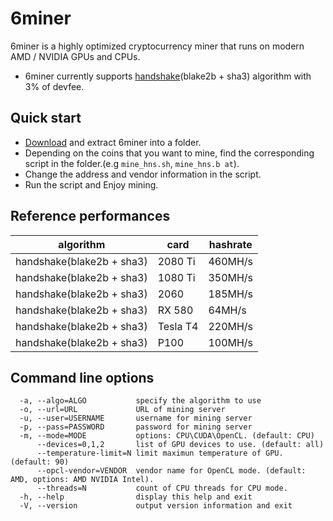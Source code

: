 # 6miner

6miner is a highly optimized cryptocurrency miner that runs on modern AMD / NVIDIA GPUs and CPUs. 
* 6miner currently supports [handshake](https://handshake.org/)(blake2b + sha3) algorithm with 3% of devfee.

## Quick start
* [Download](https://github.com/6block/6miner/releases/latest) and extract 6miner into a folder.
* Depending on the coins that you want to mine, find the corresponding script in the folder.(e.g `mine_hns.sh`, `mine_hns.b at`).
* Change the address and vendor information in the script.
* Run the script and Enjoy mining.

## Reference performances
| algorithm | card | hashrate | 
| --- | --- | --- |
| handshake(blake2b + sha3) | 2080 Ti | 460MH/s |
| handshake(blake2b + sha3) | 1080 Ti | 350MH/s |
| handshake(blake2b + sha3) | 2060 | 185MH/s |
| handshake(blake2b + sha3) | RX 580 | 64MH/s |
| handshake(blake2b + sha3) | Tesla T4 | 220MH/s |
| handshake(blake2b + sha3) | P100 | 100MH/s |


## Command line options
```
  -a, --algo=ALGO           specify the algorithm to use
  -o, --url=URL             URL of mining server
  -u, --user=USERNAME       username for mining server
  -p, --pass=PASSWORD       password for mining server
  -m, --mode=MODE           options: CPU\CUDA\OpenCL. (default: CPU)
      --devices=0,1,2       list of GPU devices to use. (default: all)
      --temperature-limit=N limit maximun temperature of GPU. (default: 90)
      --opcl-vendor=VENDOR  vendor name for OpenCL mode. (default: AMD, options: AMD NVIDIA Intel).
      --threads=N           count of CPU threads for CPU mode.
  -h, --help                display this help and exit
  -V, --version             output version information and exit
```
